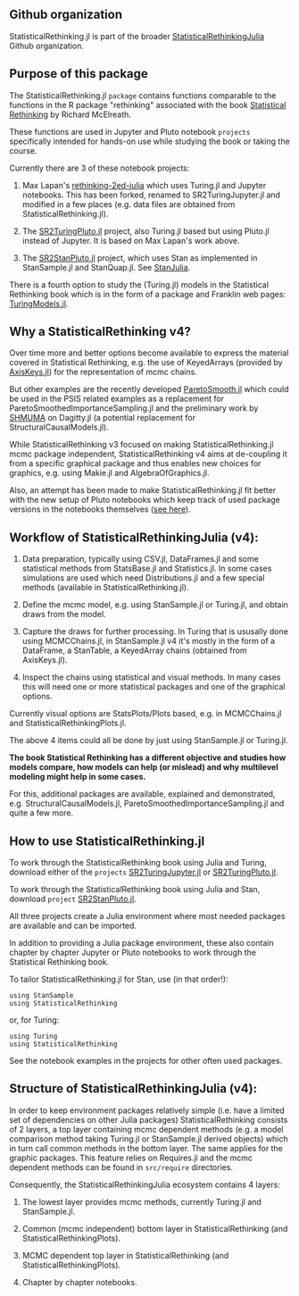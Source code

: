 ## Github organization

StatisticalRethinking.jl is part of the broader [StatisticalRethinkingJulia](https://github.com/StatisticalRethinkingJulia) Github organization.

## Purpose of this package

The StatisticalRethinking.jl `package` contains functions comparable to the functions in the R package "rethinking" associated with the book [Statistical Rethinking](https://xcelab.net/rm/statistical-rethinking/) by Richard McElreath. 

These functions are used in Jupyter and  Pluto notebook `projects` specifically intended for hands-on use while studying the book or taking the course.

Currently there are 3 of these notebook projects:

1. Max Lapan's [rethinking-2ed-julia](https://github.com/Shmuma/rethinking-2ed-julia) which uses Turing.jl and Jupyter notebooks. This has been forked, renamed to SR2TuringJupyter.jl and modified in a few places (e.g. data files are obtained from StatisticalRethinking.jl).

2. The [SR2TuringPluto.jl](https://github.com/StatisticalRethinkingJulia/SR2TuringPluto.jl) project, also Turing.jl based but using Pluto.jl instead of Jupyter. It is based on Max Lapan's work above.

3. The [SR2StanPluto.jl](https://github.com/StatisticalRethinkingJulia/SR2StanPluto.jl) project, which uses Stan as implemented in StanSample.jl and StanQuap.jl. See [StanJulia](https://github.com/StanJulia).

There is a fourth option to study the (Turing.jl) models in the Statistical Rethinking book which is in the form of a package and Franklin web pages: [TuringModels.jl](https://github.com/StatisticalRethinkingJulia/TuringModels.jl).

## Why a StatisticalRethinking v4?

Over time more and better options become available to express the material covered in Statistical Rethinking, e.g. the use of KeyedArrays (provided by [AxisKeys.jl](https://github.com/JuliaArrays/AxisArrays.jl)) for the representation of mcmc chains. 

But other examples are the recently developed [ParetoSmooth.jl](https://github.com/TuringLang/ParetoSmooth.jl) which could be used in the PSIS related examples as a replacement for ParetoSmoothedImportanceSampling.jl and the preliminary work by [SHMUMA](https://github.com/Shmuma/Dagitty.jl) on Dagitty.jl (a potential replacement for StructuralCausalModels.jl).

While StatisticalRethinking v3 focused on making StatisticalRethinking.jl mcmc package independent, StatisticalRethinking v4 aims at de-coupling it from a specific graphical package and thus enables new choices for graphics, e.g. using Makie.jl and AlgebraOfGraphics.jl. 

Also, an attempt has been made to make StatisticalRethinking.jl fit better with the new setup of Pluto notebooks which keep track of used package versions in the notebooks themselves ([see here](https://github.com/fonsp/Pluto.jl/wiki/🎁-Package-management)).

## Workflow of StatisticalRethinkingJulia (v4):

1. Data preparation, typically using CSV.jl, DataFrames.jl and some statistical methods from StatsBase.jl and Statistics.jl. In some cases simulations are used which need Distributions.jl and a few special methods (available in StatisticalRethinking.jl).

2. Define the mcmc model, e.g. using StanSample.jl or Turing.jl, and obtain draws from the model.

3. Capture the draws for further processing. In Turing that is ususally done using MCMCChains.jl, in StanSample.jl v4 it's mostly in the form of a DataFrame, a StanTable, a KeyedArray chains (obtained from AxisKeys.jl).

4. Inspect the chains using statistical and visual methods. In many cases this will need one or more statistical packages and one of the graphical options.

Currently visual options are StatsPlots/Plots based, e.g. in MCMCChains.jl and StatisticalRethinkingPlots.jl.

The above 4 items could all be done by just using StanSample.jl or Turing.jl.

**The book Statistical Rethinking has a different objective and studies how models compare, how models can help (or mislead) and why multilevel modeling might help in some cases.**

For this, additional packages are available, explained and demonstrated, e.g. StructuralCausalModels.jl, ParetoSmoothedImportanceSampling.jl and quite a few more.

## How to use StatisticalRethinking.jl

To work through the StatisticalRethinking book using Julia and Turing, download either of the `projects` [SR2TuringJupyter.jl](https://github.com/StatisticalRethinkingJulia/SR2TuringJupyter.jl) or [SR2TuringPluto.jl](https://github.com/StatisticalRethinkingJulia/SR2TuringPluto.jl).

To work through the StatisticalRethinking book using Julia and Stan, download `project` [SR2StanPluto.jl](https://github.com/StatisticalRethinkingJulia/SR2StanPluto.jl). 

All three projects create a Julia environment where most needed packages are available and can be imported.

In addition to providing a Julia package environment, these also contain chapter by chapter Jupyter or Pluto notebooks to work through the Statistical Rethinking book. 

To tailor StatisticalRethinking.jl for Stan, use (in that order!):
```
using StanSample
using StatisticalRethinking
```

or, for Turing:
```
using Turing
using StatisticalRethinking
```

See the notebook examples in the projects for other often used packages.

## Structure of StatisticalRethinkingJulia (v4):

In order to keep environment packages relatively simple (i.e. have a limited set of dependencies on other Julia packages) StatisticalRethinking consists of 2 layers, a top layer containing mcmc dependent methods (e.g. a model comparison method taking Turing.jl or StanSample.jl derived objects) which in turn call common methods in the bottom layer. The same applies for the graphic packages. This feature relies on Requires.jl and the mcmc dependent methods can be found in `src/require` directories.

Consequently, the StatisticalRethinkingJulia ecosystem contains 4 layers:

1. The lowest layer provides mcmc methods, currently Turing.jl and StanSample.jl.

2. Common (mcmc independent) bottom layer in StatisticalRethinking (and StatisticalRethinkingPlots).

3. MCMC dependent top layer in StatisticalRethinking (and StatisticalRethinkingPlots).

4. Chapter by chapter notebooks.
